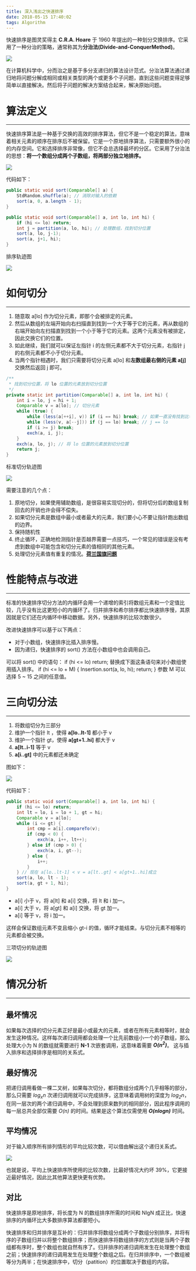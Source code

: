 ```yaml
---
title: 深入浅出之快速排序
date: 2018-05-15 17:40:02
tags: Algorithm
---
```




快速排序是图灵奖得主 **C.R.A. Hoare** 于 1960 年提出的一种划分交换排序。它采用了一种分治的策略，通常称其为**分治法(Divide-and-ConquerMethod)**。

![](http://p748dqat4.bkt.clouddn.com/QuickSort/Tony_Hoare.jpg)


在计算机科学中，分而治之是基于多分支递归的算法设计范式。分治法算法通过递归地将问题分解成相同或相关类型的两个或更多个子问题，直到这些问题变得足够简单以直接解决。然后将子问题的解决方案结合起来，解决原始问题。

# 算法定义

---------

快速排序算法是一种基于交换的高效的排序算法，但它不是一个稳定的算法，意味着相关元素的顺序在排序后不被保留。它是一个原地排序算法，只需要额外很小的的内存空间。它和选择排序非常像，但它不会总选择最坏的分区。它采用了分治法的思想：**将一个数组分成两个子数组，将两部分独立地排序。** 


![](http://p748dqat4.bkt.clouddn.com/QuickSort/QuickSort%20Overview.png)


<!-- more -->
代码如下：

``` java
public static void sort(Comparable[] a) {
    StdRandom.shuffle(a); // 消除对输入的依赖
    sort(a, 0, a.length - 1);
}

public static void sort(Comparable[] a, int lo, int hi) {
    if (hi <= lo) return;
    int j = partition(a, lo, hi); // 处理数组，找到切分位置
    sort(a, lo, j-1); 
    sort(a, j+1, hi);
}
```
排序轨迹图

![](http://p748dqat4.bkt.clouddn.com/QuickSort/QuickSort.png)


# 如何切分

---------

1. 随意取 a[lo] 作为切分元素，即那个会被排定的元素。
2. 然后从数组的左端开始向右扫描直到找到一个大于等于它的元素，再从数组的右端开始向左扫描直到找到一个小于等于它的元素。这两个元素没有被排定，因此交换它们的位置。
3. 如此继续，我们就可以保证左指针 i 的左侧元素都不大于切分元素，右指针 j 的右侧元素都不小于切分元素。
4. 当两个指针相遇时，我们只需要将切分元素 a[lo] 和**左数组最右侧的元素 a[j]** 交换然后返回 j 即可。


``` java
/**
 * 找到切分位置，将 lo 位置的元素放到切分位置
 */
private static int partition(Comparable[] a, int lo, int hi) {
    int i = lo, j = hi + 1;
    Comparable v = a[lo]; // 切分元素
    while (true) {
        while (less(a[++i], v)) if (i == hi) break; // 如果一直没有找到比切分元素大的，那么 i 的自增就会因为等于 hi 而停止，就会退出最外层的循环，不进行交换元素。
        while (less(v, a[--j])) if (j == lo) break; // j == lo 
        if (i >= j) break;
        exch(a, i, j);
    }
    exch(a, lo, j); // 将 lo 位置的元素放到切分位置
    return j;
}
```
标准切分轨迹图

![](http://p748dqat4.bkt.clouddn.com/QuickSort/Partitioning%20trace.png)

需要注意的几个点：
1. 原地切分，如果使用辅助数组，是很容易实现切分的，但将切分后的数组复制回去的开销也许会得不偿失。
2. 如果切分元素是数组中最小或者最大的元素，我们要小心不要让指针跑出数组的边界。
3. 保持随机性
4. 终止循环，正确地检测指针是否越界需要一点技巧，一个常见的错误是没有考虑到数组中可能包含和切分元素的值相同的其他元素。
5. 处理切分元素值有重复的情况。[**荷兰国旗问题**](http://www.cnblogs.com/gnuhpc/archive/2012/12/21/2828166.html)

# 性能特点与改进

---------

标准的快速排序切分方法的内循环会用一个递增的索引将数组元素和一个定值比较，几乎没有比这更短小的内循环了。归并排序和希尔排序都比快速排序慢，其原因就是它们还在内循环中移动数据。另外，快速排序的比较次数很少。

改进快速排序可以基于以下两点：
- 对于小数组，快速排序比插入排序慢。
- 因为递归，快速排序的 sort() 方法在小数组中也会调用自己。

可以将 sort() 中的语句：
if (hi <= lo) return;
替换成下面这条语句来对小数组使用插入排序。
if (hi <= lo + M) { Insertion.sort(a, lo, hi); return; }
参数 M 可以选择 5 ~ 15 之间的任意值。

# 三向切分法

---------

1. 将数组切分为三部分
2. 维护一个指针 lt ，使得 **a[lo..lt-1]** 都小于 v
3. 维护一个指针 gt，使得 **a[gt+1..hi]** 都大于 v
4. **a[lt..i-1]** 等于 v
5. **a[i..gt]** 中的元素都还未确定

图如下：

![](http://p748dqat4.bkt.clouddn.com/QuickSort/3-way%20partitioning%20overview.png)

代码如下：

``` java 
public static void sort(Comparable[] a, int lo, int hi) {
    if (hi <= lo) return;
    int lt = lo, i = lo + 1, gt = hi;
    Comparable v = a[lo];
    while (i <= gt) {
        int cmp = a[i].compareTo(v);
        if (cmp < 0) {
            exch(a, i++, lt++);
        } else if (cmp > 0) {
            exch(a, i, gt--);
        } else {
            i++;
        }
    } // 现在 a[lo..lt-1] < v = a[lt..gt] < a[gt+1..hi]成立
    sort(a, lo, lt - 1);
    sort(a, gt + 1, hi);
}
```

- a[i] 小于 v，将 a[lt] 和 a[i] 交换，将 lt 和 i 加一。
- a[i] 大于 v，将 a[gt] 和 a[i] 交换，将 gt 加一。
- a[i] 等于 v，将 i 加一。

这样会保证数组元素不变且缩小 gt-i 的值，循环才能结束。与切分元素不相等的元素都会被交换。

三项切分的轨迹图

![](http://p748dqat4.bkt.clouddn.com/QuickSort/3-way%20partitioning%20trace.png)


# 情况分析

---------

## 最坏情况
如果每次选择的切分元素正好是最小或最大的元素，或者在所有元素相等时，就会发生这种情况。这样每次递归调用都会处理一个比先前数组小一个的子数组，那么处理大小为 N 的数组就需要进行 **N-1** 次嵌套调用，这意味着需要 ***O(n<sup>2</sup>)***。 这与插入排序和选择排序是相同的关系式。

## 最好情况

把递归调用看做一棵二叉树，如果每次切分，都将数组分成两个几乎相等的部分，那么只需要 *log<sub>x</sub>n* 次递归调用就可以完成排序，这意味着调用树的深度为 *log<sub>2</sub>n*，在同一层次的两个递归调用中，不会处理到原来数列的相同部分，因此程序调用的每一层总共全部仅需要 *O(n)* 的时间。结果是这个算法仅需使用 ***O(nlogn)*** 时间。

## 平均情况

对于输入顺序所有排列情形的平均比较次数，可以借由解出这个递归关系式。

![](http://p748dqat4.bkt.clouddn.com/QuickSort/Average-case%20analysis.png)

也就是说，平均上快速排序所使用的比较次数，比最好情况大约坏 39%，它更接近最好情况，因此比其他算法更快更有优势。



## 对比

快速排序是原地排序，将长度为 N 的数组排序所需的时间和 NlgN 成正比，快速排序的内循环比大多数排序算法都要短小。


快速排序和归并排序是互补的：归并排序将数组分成两个子数组分别排序，并将有序的子数组归并以将整个数组排序；而快速排序将数组排序的方式则是当两个子数组都有序时，整个数组也就自然有序了。归并排序的递归调用发生在处理整个数组之前；快速排序的递归调用发生在处理整个数组之后。在归并排序中，一个数组被等分为两半；在快速排序中，切分（patition）的位置取决于数组的内容。

